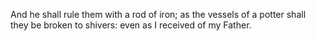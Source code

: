 And he shall rule them with a rod of iron; as the vessels of a potter shall they be broken to shivers: even as I received of my Father.

